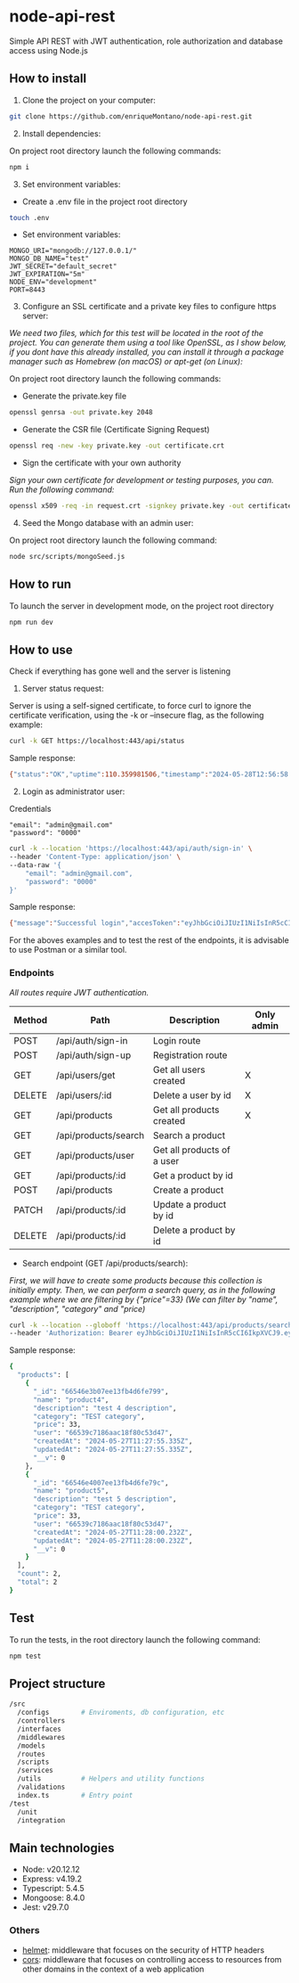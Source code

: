 # node-api-rest

Simple API REST with JWT authentication, role authorization and database access using Node.js

## How to install

1. Clone the project on your computer:

```bash
git clone https://github.com/enriqueMontano/node-api-rest.git
```

2. Install dependencies:

On project root directory launch the following commands:
```bash
npm i
```


3. Set environment variables:

- Create a .env file in the project root directory

```bash
touch .env
```

- Set environment variables:

```
MONGO_URI="mongodb://127.0.0.1/"
MONGO_DB_NAME="test"
JWT_SECRET="default_secret"
JWT_EXPIRATION="5m"
NODE_ENV="development"
PORT=8443
```

3. Configure an SSL certificate and a private key files to configure https server:

_We need two files, which for this test will be located in the root of the project.
You can generate them using a tool like OpenSSL, as I show below, if you dont have this already installed, you can install it through a package manager such as Homebrew (on macOS) or apt-get (on Linux):_

On project root directory launch the following commands:

- Generate the private.key file

```bash
openssl genrsa -out private.key 2048
```

- Generate the CSR file (Certificate Signing Request)

```bash
openssl req -new -key private.key -out certificate.crt
```

- Sign the certificate with your own authority

_Sign your own certificate for development or testing purposes, you can. Run the following command:_

```bash
openssl x509 -req -in request.crt -signkey private.key -out certificate.crt
```

4. Seed the Mongo database with an admin user:

On project root directory launch the following command:

```bash
node src/scripts/mongoSeed.js
```

## How to run

To launch the server in development mode, on the project root directory

```bash
npm run dev
```

## How to use

Check if everything has gone well and the server is listening

1. Server status request:

Server is using a self-signed certificate, to force curl to ignore the certificate verification, using the -k or –insecure flag, as the following example:

```bash
curl -k GET https://localhost:443/api/status
```

Sample response:
```bash
{"status":"OK","uptime":110.359981506,"timestamp":"2024-05-28T12:56:58.651Z"}
```

2. Login as administrator user:

Credentials
```
"email": "admin@gmail.com"
"password": "0000"
```

```bash
curl -k --location 'https://localhost:443/api/auth/sign-in' \                                                                               
--header 'Content-Type: application/json' \
--data-raw '{
    "email": "admin@gmail.com",
    "password": "0000"
}'
```

Sample response:
```bash
{"message":"Successful login","accesToken":"eyJhbGciOiJIUzI1NiIsInR5cCI6IkpXVCJ9.eyJ1c2VySWQiOiI2NjU0OGM5MjMxMGMwOWM2YmYzZGM5OGUiLCJpYXQiOjE3MTY5MDE2MTAsImV4cCI6MTcxNjkwNTIxMH0.VmYZ5pxQBwCHvhlwTxoco1yl0iF-bzvCYfu8d5DplZA"}
```

For the aboves examples and to test the rest of the endpoints, it is advisable to use Postman or a similar tool.

### Endpoints

_All routes require JWT authentication._

| Method | Path                 | Description                | Only admin |
|--------|----------------------|----------------------------|------------|
| POST   | /api/auth/sign-in    | Login route                |            |
| POST   | /api/auth/sign-up    | Registration route         |            |
| GET    | /api/users/get       | Get all users created      | X          |
| DELETE | /api/users/:id       | Delete a user by id        | X          |
| GET    | /api/products        | Get all products created   | X          |
| GET    | /api/products/search | Search a product           |            |
| GET    | /api/products/user   | Get all products of a user |            |
| GET    | /api/products/:id    | Get a product by id        |            |
| POST   | /api/products        | Create a product           |            |
| PATCH  | /api/products/:id    | Update a product by id     |            |
| DELETE | /api/products/:id    | Delete a product by id     |            |

- Search endpoint (GET /api/products/search):

_First, we will have to create some products because this collection is initially empty. Then, we can perform a search query, as in the following example where we are filtering by {"price"=33}_
_(We can filter by "name", "description", "category" and "price)_


```bash
curl -k --location --globoff 'https://localhost:443/api/products/search?filters={%22price%22%3A33}' \                                   
--header 'Authorization: Bearer eyJhbGciOiJIUzI1NiIsInR5cCI6IkpXVCJ9.eyJ1c2VySWQiOiI2NjU0OGM5MjMxMGMwOWM2YmYzZGM5OGUiLCJpYXQiOjE3MTY5MDM1MTMsImV4cCI6MTcxNjkwNzExM30.L5icpzPilIeUlk2jDRIZCvOWL_GLPNlrAAtCZSJnODk'
```

Sample response:
```bash
{
  "products": [
    {
      "_id": "66546e3b07ee13fb4d6fe799",
      "name": "product4",
      "description": "test 4 description",
      "category": "TEST category",
      "price": 33,
      "user": "66539c7186aac18f80c53d47",
      "createdAt": "2024-05-27T11:27:55.335Z",
      "updatedAt": "2024-05-27T11:27:55.335Z",
      "__v": 0
    },
    {
      "_id": "66546e4007ee13fb4d6fe79c",
      "name": "product5",
      "description": "test 5 description",
      "category": "TEST category",
      "price": 33,
      "user": "66539c7186aac18f80c53d47",
      "createdAt": "2024-05-27T11:28:00.232Z",
      "updatedAt": "2024-05-27T11:28:00.232Z",
      "__v": 0
    }
  ],
  "count": 2,
  "total": 2
}
```

## Test

To run the tests, in the root directory launch the following command:

```bash
npm test
```

## Project structure

```bash
/src
  /configs        # Enviroments, db configuration, etc
  /controllers    
  /interfaces
  /middlewares    
  /models         
  /routes
  /scripts
  /services         
  /utils          # Helpers and utility functions
  /validations
  index.ts        # Entry point
/test
  /unit
  /integration
```

## Main technologies

- Node: v20.12.12
- Express: v4.19.2
- Typescript: 5.4.5
- Mongoose: 8.4.0
- Jest: v29.7.0

### Others

- [helmet](https://github.com/helmetjs/helmet): middleware that focuses on the security of HTTP headers
- [cors](https://github.com/expressjs/cors): middleware that focuses on controlling access to resources from other domains in the context of a web application

